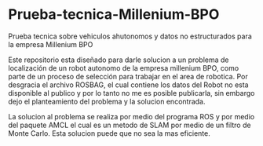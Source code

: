 # Prueba-tecnica-Millenium-BPO

Prueba tecnica sobre vehiculos ahutonomos y datos no estructurados para la empresa Millenium BPO

Este repositorio esta diseñado para darle solucion a un problema de localización de un robot autonomo de la empresa millenium BPO, como parte de un proceso de selección para trabajar en el area de robotica.
Por desgracia el archivo ROSBAG, el cual contiene los datos del Robot no esta disponible al publico y por lo tanto no me es posible publicarla, sin embargo dejo el planteamiento del problema y la solucion encontrada.

La solucion al problema se realiza por medio del programa ROS y por medio del paquete AMCL el cual es un metodo de SLAM por medio de un filtro de Monte Carlo.
Esta solucion puede que no sea la mas eficiente.
